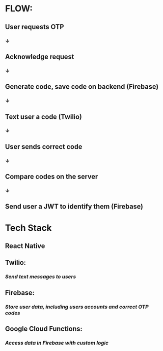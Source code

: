 # FLOW:

## User requests OTP

### ↓

## Acknowledge request

### ↓

## Generate code, save code on backend (Firebase)

### ↓

## Text user a code (Twilio)

### ↓

## User sends correct code

### ↓

## Compare codes on the server

### ↓

## Send user a JWT to identify them (Firebase)

# Tech Stack

## React Native

## Twilio:

### _Send text messages to users_

## Firebase:

### _Store user data, including users accounts and correct OTP codes_

## Google Cloud Functions:

### _Access data in Firebase with custom logic_
